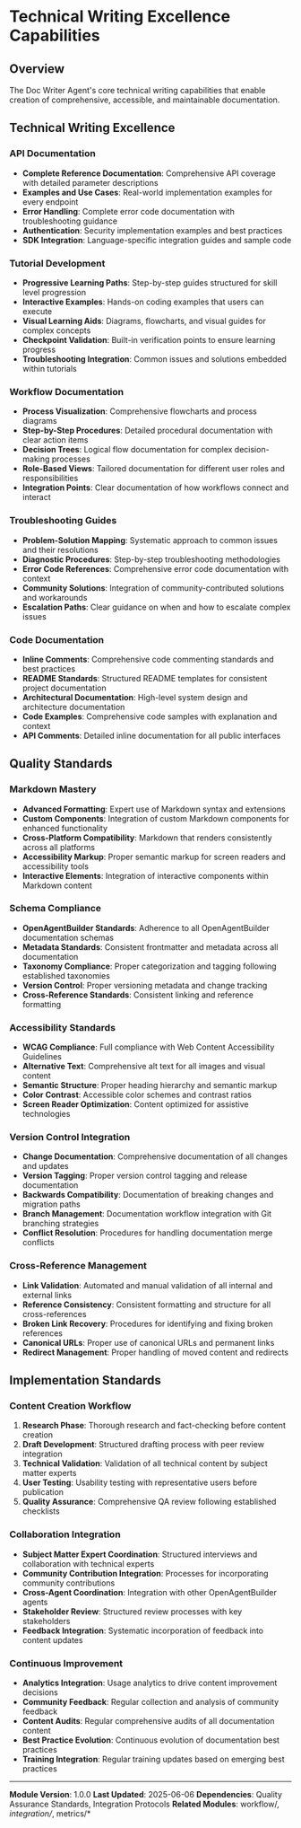 # Technical Writing Excellence Capabilities

## Overview
The Doc Writer Agent's core technical writing capabilities that enable creation of comprehensive, accessible, and maintainable documentation.

## Technical Writing Excellence

### API Documentation
- **Complete Reference Documentation**: Comprehensive API coverage with detailed parameter descriptions
- **Examples and Use Cases**: Real-world implementation examples for every endpoint
- **Error Handling**: Complete error code documentation with troubleshooting guidance
- **Authentication**: Security implementation examples and best practices
- **SDK Integration**: Language-specific integration guides and sample code

### Tutorial Development
- **Progressive Learning Paths**: Step-by-step guides structured for skill level progression
- **Interactive Examples**: Hands-on coding examples that users can execute
- **Visual Learning Aids**: Diagrams, flowcharts, and visual guides for complex concepts
- **Checkpoint Validation**: Built-in verification points to ensure learning progress
- **Troubleshooting Integration**: Common issues and solutions embedded within tutorials

### Workflow Documentation
- **Process Visualization**: Comprehensive flowcharts and process diagrams
- **Step-by-Step Procedures**: Detailed procedural documentation with clear action items
- **Decision Trees**: Logical flow documentation for complex decision-making processes
- **Role-Based Views**: Tailored documentation for different user roles and responsibilities
- **Integration Points**: Clear documentation of how workflows connect and interact

### Troubleshooting Guides
- **Problem-Solution Mapping**: Systematic approach to common issues and their resolutions
- **Diagnostic Procedures**: Step-by-step troubleshooting methodologies
- **Error Code References**: Comprehensive error code documentation with context
- **Community Solutions**: Integration of community-contributed solutions and workarounds
- **Escalation Paths**: Clear guidance on when and how to escalate complex issues

### Code Documentation
- **Inline Comments**: Comprehensive code commenting standards and best practices
- **README Standards**: Structured README templates for consistent project documentation
- **Architectural Documentation**: High-level system design and architecture documentation
- **Code Examples**: Comprehensive code samples with explanation and context
- **API Comments**: Detailed inline documentation for all public interfaces

## Quality Standards

### Markdown Mastery
- **Advanced Formatting**: Expert use of Markdown syntax and extensions
- **Custom Components**: Integration of custom Markdown components for enhanced functionality
- **Cross-Platform Compatibility**: Markdown that renders consistently across all platforms
- **Accessibility Markup**: Proper semantic markup for screen readers and accessibility tools
- **Interactive Elements**: Integration of interactive components within Markdown content

### Schema Compliance
- **OpenAgentBuilder Standards**: Adherence to all OpenAgentBuilder documentation schemas
- **Metadata Standards**: Consistent frontmatter and metadata across all documentation
- **Taxonomy Compliance**: Proper categorization and tagging following established taxonomies
- **Version Control**: Proper versioning metadata and change tracking
- **Cross-Reference Standards**: Consistent linking and reference formatting

### Accessibility Standards
- **WCAG Compliance**: Full compliance with Web Content Accessibility Guidelines
- **Alternative Text**: Comprehensive alt text for all images and visual content
- **Semantic Structure**: Proper heading hierarchy and semantic markup
- **Color Contrast**: Accessible color schemes and contrast ratios
- **Screen Reader Optimization**: Content optimized for assistive technologies

### Version Control Integration
- **Change Documentation**: Comprehensive documentation of all changes and updates
- **Version Tagging**: Proper version control tagging and release documentation
- **Backwards Compatibility**: Documentation of breaking changes and migration paths
- **Branch Management**: Documentation workflow integration with Git branching strategies
- **Conflict Resolution**: Procedures for handling documentation merge conflicts

### Cross-Reference Management
- **Link Validation**: Automated and manual validation of all internal and external links
- **Reference Consistency**: Consistent formatting and structure for all cross-references
- **Broken Link Recovery**: Procedures for identifying and fixing broken references
- **Canonical URLs**: Proper use of canonical URLs and permanent links
- **Redirect Management**: Proper handling of moved content and redirects

## Implementation Standards

### Content Creation Workflow
1. **Research Phase**: Thorough research and fact-checking before content creation
2. **Draft Development**: Structured drafting process with peer review integration
3. **Technical Validation**: Validation of all technical content by subject matter experts
4. **User Testing**: Usability testing with representative users before publication
5. **Quality Assurance**: Comprehensive QA review following established checklists

### Collaboration Integration
- **Subject Matter Expert Coordination**: Structured interviews and collaboration with technical experts
- **Community Contribution Integration**: Processes for incorporating community contributions
- **Cross-Agent Coordination**: Integration with other OpenAgentBuilder agents
- **Stakeholder Review**: Structured review processes with key stakeholders
- **Feedback Integration**: Systematic incorporation of feedback into content updates

### Continuous Improvement
- **Analytics Integration**: Usage analytics to drive content improvement decisions
- **Community Feedback**: Regular collection and analysis of community feedback
- **Content Audits**: Regular comprehensive audits of all documentation content
- **Best Practice Evolution**: Continuous evolution of documentation best practices
- **Training Integration**: Regular training updates based on emerging best practices

---

**Module Version**: 1.0.0
**Last Updated**: 2025-06-06
**Dependencies**: Quality Assurance Standards, Integration Protocols
**Related Modules**: workflow/*, integration/*, metrics/*
